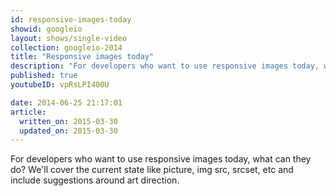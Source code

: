```yaml
---
id: responsive-images-today
showid: googleio
layout: shows/single-video
collection: googleio-2014
title: "Responsive images today"
description: "For developers who want to use responsive images today, what can they do? We'll cover the current state like picture, img src, srcset, etc and include suggestions around art direction."
published: true
youtubeID: vpRsLPI400U

date: 2014-06-25 21:17:01
article:
  written_on: 2015-03-30
  updated_on: 2015-03-30
---
```


For developers who want to use responsive images today, what can they do? We'll cover the current state like picture, img src, srcset, etc and include suggestions around art direction.
